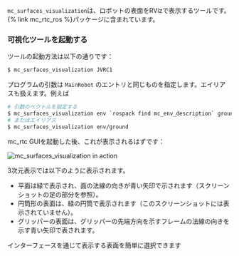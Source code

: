 `mc_surfaces_visualization`は、ロボットの表面をRVizで表示するツールです。{% link mc_rtc_ros %}パッケージに含まれています。

### 可視化ツールを起動する

ツールの起動方法は以下の通りです：

```bash
$ mc_surfaces_visualization JVRC1
```

プログラムの引数は `MainRobot` のエントリと同じものを指定します。エイリアスも扱えます。例えば

```bash
# 引数のベクトルを指定する
$ mc_surfaces_visualization env `rospack find mc_env_description` ground
# またはエイリアス
$ mc_surfaces_visualization env/ground
```

mc_rtc GUIを起動した後、これが表示されるはずです：

<img src="{{site.baseurl_root}}/assets/tutorials/tools/img/mc_surfaces_visualization.png" alt="mc_surfaces_visualization in action" class="img-fluid" />

3次元表示では以下のように表示されます。

- 平面は緑で表示され、面の法線の向きが青い矢印で示されます（スクリーンショットの足の部分を参照）。
- 円筒形の表面は、緑の円筒で表示されます（このスクリーンショットには表示されていません）。
- グリッパーの表面は、グリッパーの先端方向を示すフレームの法線の向きを示す青い矢印で表されます。

インターフェースを通じて表示する表面を簡単に選択できます
